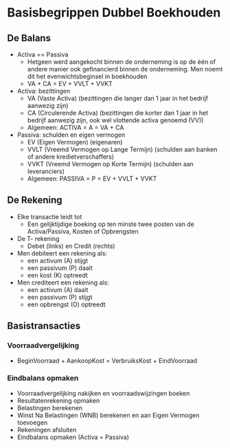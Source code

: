 # Basisbegrippen Dubbel Boekhouden

## De Balans

* Activa == Passiva
    * Hetgeen werd aangekocht binnen de onderneming is op de één of andere manier ook gefinancierd binnen de onderneming. Men noemt dit het evenwichtsbeginsel in boekhouden
    * VA + CA = EV + VVLT + VVKT
* Activa: bezittingen
    * VA (Vaste Activa) (bezittingen die langer dan 1 jaar in het bedrijf aanwezig zijn)
    * CA (Circulerende Activa) (bezittingen die korter dan 1 jaar in het bedrijf aanwezig zijn, ook wel vlottende activa genoemd (VV))
    * Algemeen: ACTIVA = A = VA + CA
* Passiva: schulden en eigen vermogen
    * EV (Eigen Vermogen) (eigenaren)
    * VVLT (Vreemd Vermogen op Lange Termijn) (schulden aan banken of andere kredietverschaffers)
    * VVKT (Vreemd Vermogen op Korte Termijn) (schulden aan leveranciers)
    * Algemeen: PASSIVA = P = EV + VVLT + VVKT

## De Rekening

* Elke transactie leidt tot
    * Een gelijktijdige boeking op ten minste twee posten van de Activa/Passiva, Kosten of Opbrengsten
* De T- rekening
    * Debet (links) en Credit (rechts)
* Men debiteert een rekening als:
    * een activum (A) stijgt
    * een passivum (P) daalt
    * een kost (K) optreedt
* Men crediteert een rekening als:
    * een activum (A) daalt
    * een passivum (P) stijgt
    * een opbrengst (O) optreedt

## Basistransacties

### Voorraadvergelijking

* BeginVoorraad + AankoopKost = VerbruiksKost + EindVoorraad

### Eindbalans opmaken

* Voorraadvergelijking nakijken en voorraadswijzingen boeken
* Resultatenrekening opmaken
* Belastingen berekenen
* Winst Na Belastingen (WNB) berekenen en aan Eigen Vermogen toevoegen
* Rekeningen afsluiten
* Eindbalans opmaken (Activa = Passiva)